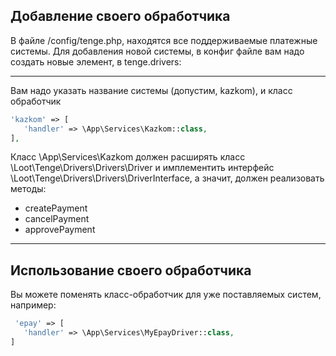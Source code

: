 ## Добавление своего обработчика
В файле /config/tenge.php, находятся все поддерживаемые платежные системы. Для добавления новой системы, в конфиг файле вам надо создать новые элемент, в tenge.drivers:

---
Вам надо указать название системы (допустим, kazkom), и класс обработчик
```php
'kazkom' => [
   'handler' => \App\Services\Kazkom::class,
],
```
Класс \App\Services\Kazkom должен расширять класс \Loot\Tenge\Drivers\Drivers\Driver и имплементить интерфейс \Loot\Tenge\Drivers\Drivers\DriverInterface, а значит, должен реализовать методы:
- createPayment
- cancelPayment
- approvePayment
---
## Использование своего обработчика
Вы можете поменять класс-обработчик для уже поставляемых систем, например:
```php
 'epay' => [
   'handler' => \App\Services\MyEpayDriver::class,
]
```
